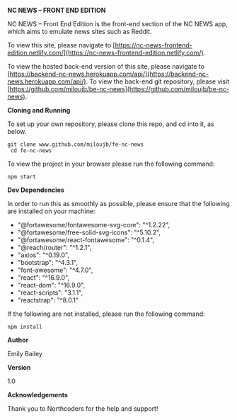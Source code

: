 **NC NEWS – FRONT END EDITION**

NC NEWS – Front End Edition is the front-end section of the NC NEWS app, which aims to emulate news sites such as Reddit.

To view this site, please navigate to [https://nc-news-frontend-edition.netlify.com/](https://nc-news-frontend-edition.netlify.com/).

To view the hosted back-end version of this site, please navigate to [https://backend-nc-news.herokuapp.com/api/](https://backend-nc-news.herokuapp.com/api/).
To view the back-end git repository, please visit [https://github.com/miloujb/be-nc-news](https://github.com/miloujb/be-nc-news).

**Cloning and Running**

To set up your own repository, please clone this repo, and cd into it, as below.

    git clone www.github.com/miloujb/fe-nc-news
     cd fe-nc-news

To view the project in your browser please run the following command:

    npm start

**Dev Dependencies**

In order to run this as smoothly as possible, please ensure that the following are installed on your machine:

- "@fortawesome/fontawesome-svg-core": "^1.2.22",
- "@fortawesome/free-solid-svg-icons": "^5.10.2",
- "@fortawesome/react-fontawesome": "^0.1.4",
- "@reach/router": "^1.2.1",
- "axios": "^0.19.0",
- "bootstrap": "^4.3.1",
- "font-awesome": "^4.7.0",
- "react": "^16.9.0",
- "react-dom": "^16.9.0",
- "react-scripts": "3.1.1",
- "reactstrap": "^8.0.1"

If the following are not installed, please run the following command:

    npm install

**Author**

Emily Bailey

**Version**

1.0

**Acknowledgements**

Thank you to Northcoders for the help and support!
